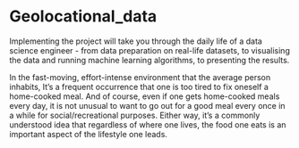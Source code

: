 # Geolocational_data
Implementing the project will take you through the daily life of a data science engineer -
from data preparation on real-life datasets, to visualising the data and running machine
learning algorithms, to presenting the results.

In the fast-moving, effort-intense environment that the average person inhabits, It’s a
frequent occurrence that one is too tired to fix oneself a home-cooked meal. And of course,
even if one gets home-cooked meals every day, it is not unusual to want to go out for a good
meal every once in a while for social/recreational purposes. Either way, it’s a commonly
understood idea that regardless of where one lives, the food one eats is an important aspect
of the lifestyle one leads.
